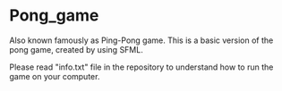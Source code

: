 # Pong_game
Also known famously as Ping-Pong game.
This is a basic version of the pong game, created by using SFML.

Please read "info.txt" file in the repository to understand how to run the game on your computer.
